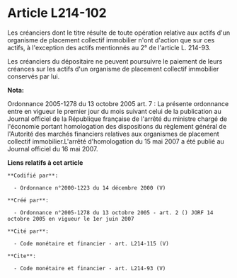 # Article L214-102

Les créanciers dont le titre résulte de toute opération relative aux actifs d'un organisme de placement collectif immobilier
n'ont d'action que sur ces actifs, à l'exception des actifs mentionnés au 2° de l'article L. 214-93. 

Les créanciers du dépositaire ne peuvent poursuivre le paiement de leurs créances sur les actifs d'un organisme de placement
collectif immobilier conservés par lui.

**Nota:**

Ordonnance 2005-1278 du 13 octobre 2005 art. 7 : La présente ordonnance entre en vigueur le premier jour du mois suivant
celui de la publication au Journal officiel de la République française de l'arrêté du ministre chargé de l'économie portant
homologation des dispositions du règlement général de l'Autorité des marchés financiers relatives aux organismes de placement
collectif immobilier.L'arrêté d'homologation du 15 mai 2007 a été publié au Journal officiel du 16 mai 2007.

**Liens relatifs à cet article**

	**Codifié par**:

	  - Ordonnance n°2000-1223 du 14 décembre 2000 (V)

	**Créé par**:

	  - Ordonnance n°2005-1278 du 13 octobre 2005 - art. 2 () JORF 14 octobre 2005 en vigueur le 1er juin 2007

	**Cité par**:

	  - Code monétaire et financier - art. L214-115 (V)

	**Cite**:

	  - Code monétaire et financier - art. L214-93 (V)
